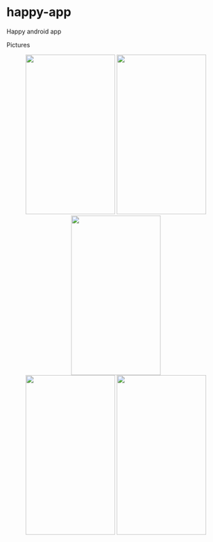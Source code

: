 happy-app
=========
Happy android app

Pictures
<p align="center">

<img src="http://i.imgur.com/mYcHkR4.png" height="367" width="206" /> 
<img src="http://i.imgur.com/lX4sHKc.png" height="367" width="206" />
<br />
<img src="http://i.imgur.com/yVm601s.png" height="367" width="206" />
<br />

<img src="http://i.imgur.com/tJGmzMD.png" height="367" width="206" />
<img src="http://i.imgur.com/Uw5tnps.png" height="367" width="206" />
</p>
